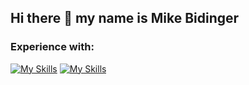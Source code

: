 ## Hi there 👋 my name is Mike Bidinger

### Experience with:
[![My Skills](https://skillicons.dev/icons?i=python&theme=dark#gh-dark-mode-only)](https://skillicons.dev)
[![My Skills](https://skillicons.dev/icons?i=python&theme=light#gh-light-mode-only)](https://skillicons.dev)

<!--
**MikeBidinger/MikeBidinger** is a ✨ _special_ ✨ repository because its `README.md` (this file) appears on your GitHub profile.

Here are some ideas to get you started:

- 🔭 I’m currently working on ...
- 🌱 I’m currently learning ...
- 👯 I’m looking to collaborate on ...
- 🤔 I’m looking for help with ...
- 💬 Ask me about ...
- 📫 How to reach me: ...
- 😄 Pronouns: ...
- ⚡ Fun fact: ...
-->
